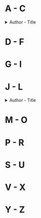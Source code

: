 # A - C
<details> 
<summary>Author - Title</summary>
</details>  

# D - F

# G - I

# J - L
<details>
  <summary>Author - Title</summary>
  
  * [Jung Chang - Wild Swans](https://github.com/chyneyee/ReadingJournal/tree/1822dde6c160fce424965431411c12b68ea74230/Autobiography-Biography/Wild_Swans-Jung_Chang)
  
</details>  

# M - O

# P - R

# S - U

# V - X

# Y - Z
